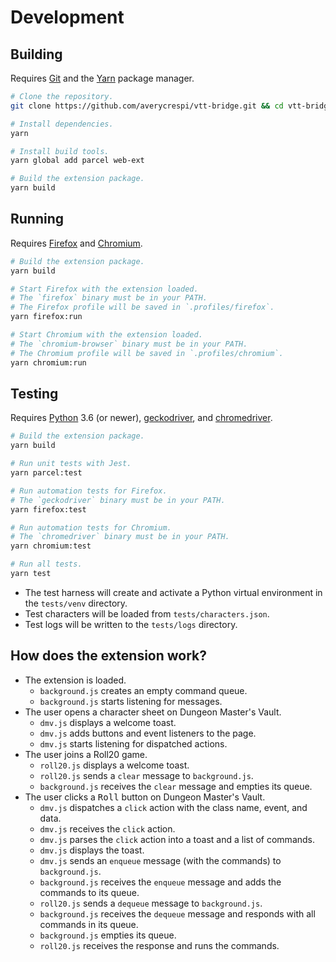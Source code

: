 # Development

## Building

Requires [Git](https://git-scm.com/) and the [Yarn](https://yarnpkg.com/) package manager.

```sh
# Clone the repository.
git clone https://github.com/averycrespi/vtt-bridge.git && cd vtt-bridge

# Install dependencies.
yarn

# Install build tools.
yarn global add parcel web-ext

# Build the extension package.
yarn build
```

## Running

Requires [Firefox](https://www.mozilla.org/en-CA/firefox/) and [Chromium](https://www.chromium.org/).

```sh
# Build the extension package.
yarn build

# Start Firefox with the extension loaded.
# The `firefox` binary must be in your PATH.
# The Firefox profile will be saved in `.profiles/firefox`.
yarn firefox:run

# Start Chromium with the extension loaded.
# The `chromium-browser` binary must be in your PATH.
# The Chromium profile will be saved in `.profiles/chromium`.
yarn chromium:run
```

## Testing

Requires [Python](https://www.python.org/) 3.6 (or newer), [geckodriver](https://firefox-source-docs.mozilla.org/testing/geckodriver/), and [chromedriver](https://chromedriver.chromium.org/).

```sh
# Build the extension package.
yarn build

# Run unit tests with Jest.
yarn parcel:test

# Run automation tests for Firefox.
# The `geckodriver` binary must be in your PATH.
yarn firefox:test

# Run automation tests for Chromium.
# The `chromedriver` binary must be in your PATH.
yarn chromium:test

# Run all tests.
yarn test
```

- The test harness will create and activate a Python virtual environment in the `tests/venv` directory.
- Test characters will be loaded from `tests/characters.json`.
- Test logs will be written to the `tests/logs` directory.

## How does the extension work?

- The extension is loaded.
  - `background.js` creates an empty command queue.
  - `background.js` starts listening for messages.
- The user opens a character sheet on Dungeon Master's Vault.
  - `dmv.js` displays a welcome toast.
  - `dmv.js` adds buttons and event listeners to the page.
  - `dmv.js` starts listening for dispatched actions.
- The user joins a Roll20 game.
  - `roll20.js` displays a welcome toast.
  - `roll20.js` sends a `clear` message to `background.js`.
  - `background.js` receives the `clear` message and empties its queue.
- The user clicks a <kbd>Roll</kbd> button on Dungeon Master's Vault.
  - `dmv.js` dispatches a `click` action with the class name, event, and data.
  - `dmv.js` receives the `click` action.
  - `dmv.js` parses the `click` action into a toast and a list of commands.
  - `dmv.js` displays the toast.
  - `dmv.js` sends an `enqueue` message (with the commands) to `background.js`.
  - `background.js` receives the `enqueue` message and adds the commands to its queue.
  - `roll20.js` sends a `dequeue` message to `background.js`.
  - `background.js` receives the `dequeue` message and responds with all commands in its queue.
  - `background.js` empties its queue.
  - `roll20.js` receives the response and runs the commands.
